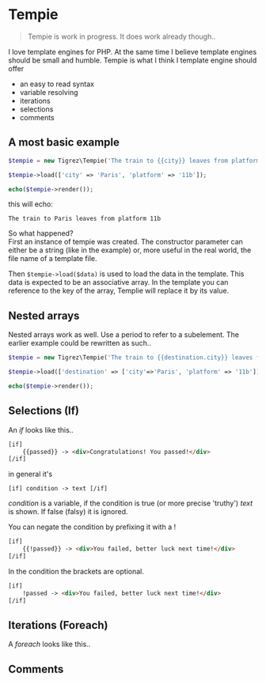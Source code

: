# Tempie

>Tempie is work in progress. It does work already though..

I love template engines for PHP. 
At the same time I believe template engines should be small and humble.
Tempie is what I think I template engine should offer

- an easy to read syntax
- variable resolving 
- iterations
- selections
- comments 

## A most basic example

````php
$tempie = new Tigrez\Tempie('The train to {{city}} leaves from platform {{platform}}');

$tempie->load(['city' => 'Paris', 'platform' => '11b']);

echo($tempie->render());
````
this will echo:

    The train to Paris leaves from platform 11b

So what happened?  
First an instance of tempie was created. The constructor parameter can either be a string (like in the example) or, more useful in the real world, the file name of a template file. 

Then `$tempie->load($data)` is used to load the data in the template. This data is expected to be an associative array. In the template you can reference to the key of the array, Templie will replace it by its value. 

## Nested arrays
Nested arrays work as well. Use a period to refer to a subelement. The earlier example could be rewritten as such..

````php
$tempie = new Tigrez\Tempie('The train to {{destination.city}} leaves from platform {{destination.platform}}');

$tempie->load(['destination' => ['city'=>'Paris', 'platform' => '11b']]);

echo($tempie->render());
````

## Selections (If)

An *if* looks like this..

````html
[if]
    {{passed}} -> <div>Congratulations! You passed!</div>
[/if]
````

in general it's 

    [if] condition -> text [/if]

*condition* is a variable, if the condition is true (or more precise 'truthy') *text* is shown. If false (falsy) it is ignored.

You can negate the condition by prefixing it with a !

````html
[if]
    {{!passed}} -> <div>You failed, better luck next time!</div>
[/if]
````

In the condition the brackets are optional. 

````html
[if]
    !passed -> <div>You failed, better luck next time!</div>
[/if]
````

## Iterations (Foreach)

A *foreach* looks like this..



## Comments
